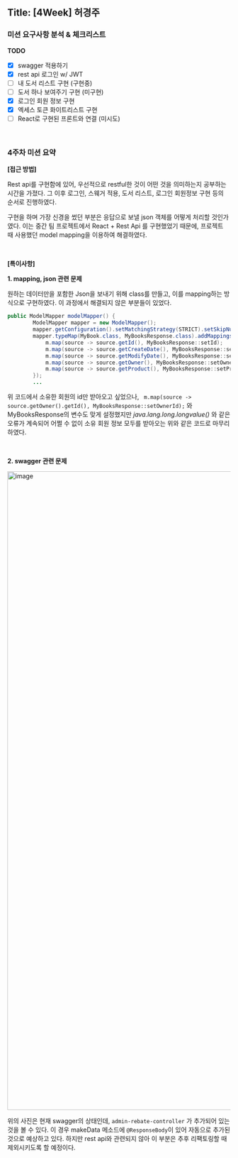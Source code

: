 ## Title: [4Week] 허경주

### 미션 요구사항 분석 & 체크리스트

**TODO**
- [x] swagger 적용하기
- [x] rest api 로그인 w/ JWT
- [ ] 내 도서 리스트 구현 (구현중)
- [ ] 도서 하나 보여주기 구현 (미구현)
- [x] 로그인 회원 정보 구현
- [x] 엑세스 토큰 화이트리스트 구현
- [ ] React로 구현된 프론트와 연결 (미시도)

<br>

### 4주차 미션 요약

**[접근 방법]**

Rest api를 구현함에 있어, 우선적으로 restful한 것이 어떤 것을 의미하는지 공부하는 시간을 가졌다.
그 이후 로그인, 스웨거 적용, 도서 리스트, 로그인 회원정보 구현 등의 순서로 진행하였다.

구현을 하며 가장 신경을 썼던 부분은 응답으로 보낼 json 객체를 어떻게 처리할 것인가였다.
이는 중간 팀 프로젝트에서 React + Rest Api 를 구현했었기 때문에, 프로젝트 때 사용했던 model mapping을 이용하여 해결하였다.
    
<br>    

**[특이사항]**

**1. mapping, json 관련 문제**

원하는 데이터만을 포함한 Json을 보내기 위해 class를 만들고, 이를 mapping하는 방식으로 구현하였다.
이 과정에서 해결되지 않은 부분들이 있었다.
```java
public ModelMapper modelMapper() {
        ModelMapper mapper = new ModelMapper();
        mapper.getConfiguration().setMatchingStrategy(STRICT).setSkipNullEnabled(true);
        mapper.typeMap(MyBook.class, MyBooksResponse.class).addMappings(m -> {
            m.map(source -> source.getId(), MyBooksResponse::setId);
            m.map(source -> source.getCreateDate(), MyBooksResponse::setCreateDate);
            m.map(source -> source.getModifyDate(), MyBooksResponse::setModifyDate);
            m.map(source -> source.getOwner(), MyBooksResponse::setOwner); // here!
            m.map(source -> source.getProduct(), MyBooksResponse::setProduct);
        });
        ...
``` 
위 코드에서 소유한 회원의 id만 받아오고 싶었으나, ```  m.map(source -> source.getOwner().getId(), MyBooksResponse::setOwnerId); ``` 와 
MyBooksResponse의 변수도 맞게 설정했지만 _java.lang.long.longvalue()_ 와 같은 오류가 계속되어 어쩔 수 없이 소유 회원 정보 모두를 받아오는 위와 같은 코드로 마무리하였다.

<br>

**2. swagger 관련 문제**

<img width="1440" alt="image" src="https://user-images.githubusercontent.com/27273017/200763854-577f9407-db3c-4a4e-85ce-5d65723efc00.png">

위의 사진은 현재 swagger의 상태인데, ```admin-rebate-controller``` 가 추가되어 있는 것을 볼 수 있다.
이 경우 makeData 메소드에 ```@ResponseBody```이 있어 자동으로 추가된 것으로 예상하고 있다. 
하지만 rest api와 관련되지 않아 이 부분은 추후 리팩토링할 때 제외시키도록 할 예정이다.
